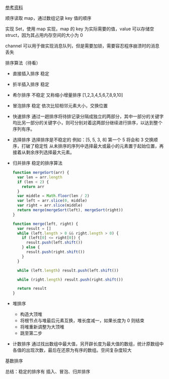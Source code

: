 [参考资料](https://www.cnblogs.com/onepixel/p/7674659.html)

顺序读取 map，通过数组记录 key 值的顺序

实现 Set，使用 map 实现，map 的 key 为实际需要的值，value 可以存储空 struct，因为其占用内存空间的大小为 0

channel 可以用于做实现消息队列，但是需要加锁，需要容忍程序崩溃时的消息丢失

排序算法（待看）

- 直接插入排序 稳定
- 折半插入排序 稳定
- 希尔排序
  不稳定
  又称缩小增量排序
  [1,2,3,4,5,6,7,8,9,10]

- 冒泡排序
  稳定 依次比较相邻元素大小，交换位置

- 快速排序
  通过一趟排序将待排记录分隔成独立的两部分，其中一部分的关键字均比另一部分的关键字小，则可分别对着这两部分继续进行排序，以达到整个序列有序。

- 选择排序
  选择排序是不稳定的
  例如：[5, 5, 3, 8]
  第一个 5 将会和 3 交换顺序，打破了稳定性
  从未排序的序列中选择最大或最小的元素置于起始位置，再接着从剩余序列选择最大元素。

- 归并排序
  稳定的排序算法

  ```js
  function mergeSort(arr) {
    var len = arr.length
    if (len < 2) {
      return arr
    }
    var middle = Math.floor(len / 2)
    var left = arr.slice(0, middle)
    var right = arr.slice(middle)
    return merge(mergeSort(left), mergeSort(right))
  }

  function merge(left, right) {
    var result = []
    while (left.length > 0 && right.length > 0) {
      if (left[0] <= right[0]) {
        result.push(left.shift())
      } else {
        result.push(right.shift())
      }
    }

    while (left.length) result.push(left.shift())

    while (right.length) result.push(right.shift())

    return result
  }
  ```

- 堆排序

  - 构造大顶堆
  - 将根节点与堆最后元素互换，堆长度减一，如果长度为 0 则结束
  - 将堆重新调整为大顶堆
  - 跳至第二步

- 计数排序
  通过找出数组中最大值，另开辟长度为最大值的数组，统计原数组中各值的出现次数，最后在还原为有序的数组。空间复杂度较大

基数排序

总结：稳定的排序有 插入、冒泡、归并排序
